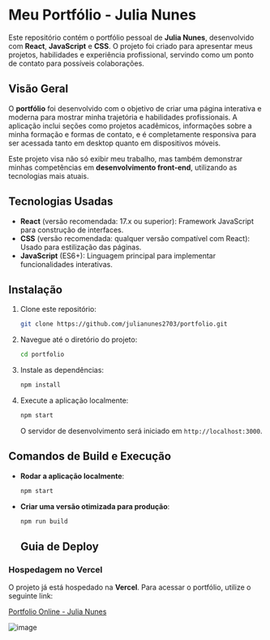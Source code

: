 # Meu Portfólio - Julia Nunes

Este repositório contém o portfólio pessoal de **Julia Nunes**, desenvolvido com **React**, **JavaScript** e **CSS**. O projeto foi criado para apresentar meus projetos, habilidades e experiência profissional, servindo como um ponto de contato para possíveis colaborações.

## Visão Geral

O **portfólio** foi desenvolvido com o objetivo de criar uma página interativa e moderna para mostrar minha trajetória e habilidades profissionais. A aplicação inclui seções como projetos acadêmicos, informações sobre a minha formação e formas de contato, e é completamente responsiva para ser acessada tanto em desktop quanto em dispositivos móveis.

Este projeto visa não só exibir meu trabalho, mas também demonstrar minhas competências em **desenvolvimento front-end**, utilizando as tecnologias mais atuais.

## Tecnologias Usadas

- **React** (versão recomendada: 17.x ou superior): Framework JavaScript para construção de interfaces.
- **CSS** (versão recomendada: qualquer versão compatível com React): Usado para estilização das páginas.
- **JavaScript** (ES6+): Linguagem principal para implementar funcionalidades interativas.

## Instalação

1. Clone este repositório:
    ```bash
    git clone https://github.com/julianunes2703/portfolio.git
    ```

2. Navegue até o diretório do projeto:
    ```bash
    cd portfolio
    ```

3. Instale as dependências:
    ```bash
    npm install
    ```

4. Execute a aplicação localmente:
    ```bash
    npm start
    ```
    O servidor de desenvolvimento será iniciado em `http://localhost:3000`.

## Comandos de Build e Execução

- **Rodar a aplicação localmente**:
    ```bash
    npm start
    ```

- **Criar uma versão otimizada para produção**:
    ```bash
    npm run build
    ```

    ## Guia de Deploy

### Hospedagem no Vercel

O projeto já está hospedado na **Vercel**. Para acessar o portfólio, utilize o seguinte link:

[Portfolio Online - Julia Nunes](https://portfolio-gzmiv56fk-julias-projects-1093fd7b.vercel.app/)


![image](https://github.com/user-attachments/assets/4c3c9ddd-ffa5-4f92-aab0-da334f954553)



